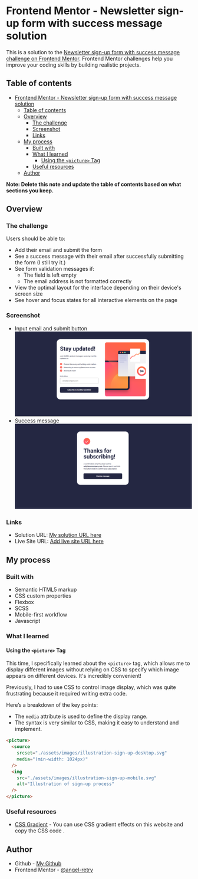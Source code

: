 # Frontend Mentor - Newsletter sign-up form with success message solution

This is a solution to the [Newsletter sign-up form with success message challenge on Frontend Mentor](https://www.frontendmentor.io/challenges/newsletter-signup-form-with-success-message-3FC1AZbNrv). Frontend Mentor challenges help you improve your coding skills by building realistic projects. 

## Table of contents

- [Frontend Mentor - Newsletter sign-up form with success message solution](#frontend-mentor---newsletter-sign-up-form-with-success-message-solution)
  - [Table of contents](#table-of-contents)
  - [Overview](#overview)
    - [The challenge](#the-challenge)
    - [Screenshot](#screenshot)
    - [Links](#links)
  - [My process](#my-process)
    - [Built with](#built-with)
    - [What I learned](#what-i-learned)
      - [Using the `<picture>` Tag](#using-the-picture-tag)
    - [Useful resources](#useful-resources)
  - [Author](#author)

**Note: Delete this note and update the table of contents based on what sections you keep.**

## Overview

### The challenge

Users should be able to:

- Add their email and submit the form
- See a success message with their email after successfully submitting the form (I still try it.)
- See form validation messages if:
  - The field is left empty
  - The email address is not formatted correctly
- View the optimal layout for the interface depending on their device's screen size
- See hover and focus states for all interactive elements on the page

### Screenshot
- Input email and submit button
![Input email and submit button](./assets/images/screenShot.png)
- Success message
![Success message](./assets/images/screenShot_success_msg.png)

### Links

- Solution URL: [My solution URL here](https://github.com/angel-retry/newsletter-sign-up-with-success-message-main)
- Live Site URL: [Add live site URL here](https://your-live-site-url.com)

## My process

### Built with

- Semantic HTML5 markup
- CSS custom properties
- Flexbox
- SCSS
- Mobile-first workflow
- Javascript

### What I learned
#### Using the `<picture>` Tag
This time, I specifically learned about the `<picture>` tag, which allows me to display different images without relying on CSS to specify which image appears on different devices. It's incredibly convenient!

Previously, I had to use CSS to control image display, which was quite frustrating because it required writing extra code.

Here’s a breakdown of the key points:
- The `media` attribute is used to define the display range.
- The syntax is very similar to CSS, making it easy to understand and implement.
```html
<picture>
  <source
    srcset="./assets/images/illustration-sign-up-desktop.svg"
    media="(min-width: 1024px)"
  />
  <img
    src="./assets/images/illustration-sign-up-mobile.svg"
    alt="Illustration of sign-up process"
  />
</picture>
```

### Useful resources

- [CSS Gradient](https://cssgradient.io/) - You can use CSS gradient effects on this website and copy the CSS code .

## Author
- Github - [My Github](https://github.com/angel-retry)
- Frontend Mentor - [@angel-retry](https://www.frontendmentor.io/profile/angel-retry)
